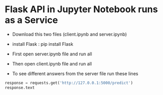 # Flask API in Jupyter Notebook runs as a Service

- Download this two files (client.ipynb and server.ipynb)

- install Flask : pip install Flask

- First open server.ipynb file and run all

- Then open client.ipynb file and run all

- To see different answers from the server file run these lines

```python
response = requests.get('http://127.0.0.1:5000/predict')
response.text
```
